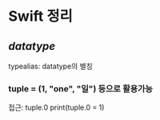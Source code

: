 # **Swift** 정리  
## *datatype*
typealias: datatype의 별칭
### tuple = (1, "one", "일") 등으로 활용가능
접근: tuple.0
print(tuple.0 = 1)